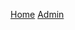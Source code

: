 <a href='http://localhost/news-template'>Home</a>
<a href='http://localhost/news-template'>Admin</a>



